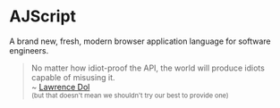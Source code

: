# AJScript

A brand new, fresh, modern browser application language for software engineers.

> No matter how idiot-proof the API, the world will produce idiots capable of misusing it. \
> ~ [Lawrence Dol](https://github.com/tc39/proposal-regex-escaping/issues/37#issuecomment-739081896) \
> <small>(but that doesn't mean we shouldn't try our best to provide one)</small>
